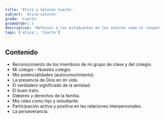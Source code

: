 ```yaml
---
title: 'Ética y Valores Cuarto'
subject: 'etica-valores'  
grade: 'Cuarto'
gradeOrder: 5
description: 'Reforzar a los estudiantes en los valores como el respeto, la responsabilidad, la justicia, la gratitud y la amistad. Favorecer el proceso de autovaloración apoyado con herramientas prácticas de acuerdo a un adecuado manejo de situaciones cotidianas.'
tags: ['etica', 'Cuarto']
---
```


## Contenido

* Reconocimiento de los miembros de mi grupo de clase y del colegio.
* Mi colegio – Nuestro colegio.
* Mis potencialidades (autoconocimiento).
* La presencia de Dios en mi vida.
* El verdadero significado de la amistad.
* El buen trato.
* Deberes y derechos de la familia.
* Mis roles como hijo y estudiante.
* Participación activa y positiva en las relaciones interpersonales.
* La perseverancia.
